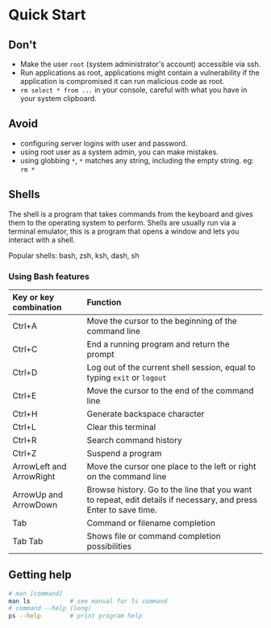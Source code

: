 # Quick Start

## Don't

* Make the user `root` \(system administrator's account\) accessible via ssh.
* Run applications as root, applications might contain a vulnerability if the application is compromised it can run malicious code as root.
* `rm select * from ...` in your console, careful with what you have in your system clipboard.  

## Avoid

* configuring server logins with user and password.
* using root user as a system admin, you can make mistakes.
* using globbing `*`, `*` matches any string, including the empty string. eg: `rm *`

## Shells

The shell is a program that takes commands from the keyboard and gives them to the operating system to perform. Shells are usually run via a terminal emulator, this is a program that opens a window and lets you interact with a shell.

Popular shells: bash, zsh, ksh, dash, sh

### Using Bash features

| Key or key combination | Function |
| :--- | :--- |
| Ctrl+A | Move the cursor to the beginning of the command line |
| Ctrl+C | End a running program and return the prompt |
| Ctrl+D | Log out of the current shell session, equal to typing `exit` or `logout` |
| Ctrl+E | Move the cursor to the end of the command line |
| Ctrl+H | Generate backspace character |
| Ctrl+L | Clear this terminal |
| Ctrl+R | Search command history |
| Ctrl+Z | Suspend a program |
| ArrowLeft and ArrowRight | Move the cursor one place to the left or right on the command line |
| ArrowUp and ArrowDown | Browse history. Go to the line that you want to repeat, edit details if necessary, and press Enter to save time. |
| Tab | Command or filename completion |
| Tab Tab | Shows file or command completion possibilities |

## Getting help

```bash
# man [command]
man ls           # see manual for ls command 
# command --help (long) 
ps --help        # print program help
```



